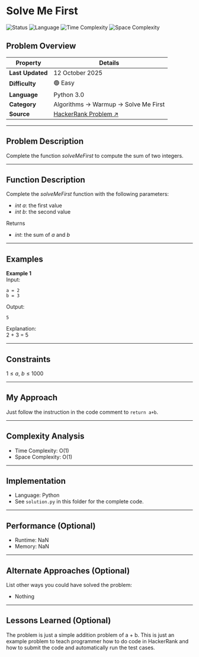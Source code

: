 # Solve Me First

![Status](https://img.shields.io/badge/Status-Solved-brightgreen)
![Language](https://img.shields.io/badge/Language-Python-blue)
![Time Complexity](https://img.shields.io/badge/Time%20Complexity-O(1)-beige)
![Space Complexity](https://img.shields.io/badge/Space%20Complexity-O(1)-9cf)

## Problem Overview

| Property | Details |
|----------|---------|
| **Last Updated** | 12 October 2025 |
| **Difficulty** | 🟢 Easy |
| **Language** | Python 3.0 |
| **Category** | Algorithms → Warmup → Solve Me First |
| **Source** | [HackerRank Problem ↗](https://www.hackerrank.com/challenges/solve-me-first/problem) |

---

## Problem Description
Complete the function $solveMeFirst$ to compute the sum of two integers.

---

## Function Description
Complete the $solveMeFirst$ function with the following parameters:
* $int\ a$: the first value
* $int\ b$: the second value

Returns
* $int$: the sum of $a$ and $b$

---

## Examples
**Example 1**  
Input: <br/>
```
a = 2
b = 3
```

Output: <br/>
```
5
```

Explanation: <br/>
2 + 3 = 5

---

## Constraints
$1 \leq a,\ b \leq 1000$

---

## My Approach
Just follow the instruction in the code comment to `return a+b`.

---

## Complexity Analysis
* Time Complexity: O(1)
* Space Complexity: O(1)

---

## Implementation
* Language: Python
* See `solution.py` in this folder for the complete code.

---

## Performance (Optional)
* Runtime: NaN
* Memory: NaN

---

## Alternate Approaches (Optional)
List other ways you could have solved the problem:
* Nothing

---

## Lessons Learned (Optional)
The problem is just a simple addition problem of a + b. This is just an example problem to teach programmer how to do code in HackerRank and how to submit the code and automatically run the test cases.
